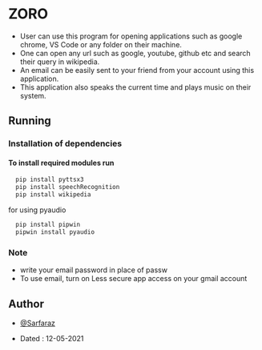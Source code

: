 # ZORO

- User can use this program for opening applications such as google chrome, VS Code or any folder on their machine.
- One can open any url such as google, youtube, github etc and search their query in wikipedia.
- An email can be easily sent to your friend from your account using this application.
- This application also speaks the current time and plays music on their system.

## Running

### Installation of dependencies

#### To install required modules run

```bash
  pip install pyttsx3
  pip install speechRecognition
  pip install wikipedia
```
for using pyaudio
```bash
  pip install pipwin
  pipwin install pyaudio
```
### Note

- write your email password in place of passw
- To use email, turn on Less secure app access on your gmail account

## Author

- [@Sarfaraz](https://www.github.com/GoogolDKhan)

- Dated : 12-05-2021